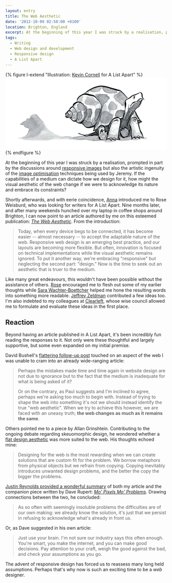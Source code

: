 ```yaml
---
layout: entry
title: The Web Aesthetic
date: '2012-10-09 02:50:00 +0100'
location: Brighton, England
excerpt: At the beginning of this year I was struck by a realisation, prompted in part by the discussions around responsive images but also the artistic ingenuity of the image optimisation techniques being used by Jeremy. How might the visual aesthetic of the web change if we were to acknowledge its nature and embrace its constraints?
tags:
  - Writing
  - Web design and development
  - Responsive design
  - A List Apart
---
```

{% figure l-extend "Illustration: [Kevin Cornell](http://alistapart.com/authors/c/kevincornell) for A List Apart" %}
![](/assets/images/2012/10/the_web_aesthetic.jpg)
{% endfigure %}

At the beginning of this year I was struck by a realisation, prompted in part by the discussions around [responsive images][1] but also the artistic ingenuity of the [image optimisation][2] techniques being used by Jeremy. If the capabilities of a medium can dictate how we design for it, how might the visual aesthetic of the web change if we were to acknowledge its nature and embrace its constraints?

Shortly afterwards, and with eerie coincidence, [Anna][3] introduced me to Rose Weisburd, who was looking for writers for A List Apart. Nine months later, and after many weekends hunched over my laptop in coffee shops around Brighton, I can now point to an article authored by me on this esteemed publication: <cite>[The Web Aesthetic][4]</cite>. From the introduction:

> Today, when every device begs to be connected, it has become easier -- almost necessary -- to accept the adaptable nature of the web. Responsive web design is an emerging best practice, and our layouts are becoming more flexible. But often, innovation is focused on technical implementations while the visual aesthetic remains ignored. To put it another way, we're embracing "responsive" but neglecting the second part: "design." Now is the time to seek out an aesthetic that is truer to the medium.

Like many great endeavours, this wouldn't have been possible without the assistance of others. [Rose][5] encouraged me to flesh out some of my earlier thoughts while [Sara Wachter-Boettcher][6] helped me hone the resulting words into something more readable. [Jeffrey Zeldman][7] contributed a few ideas too. I'm also indebted to my colleagues at [Clearleft][8], whose wise council allowed me to formulate and evaluate these ideas in the first place.

## Reaction
Beyond having an article published in A List Apart, it's been incredibly fun reading the responses to it. Not only were these thoughtful and largely supportive, but some even expanded on my initial premise.

David Bushell's [flattering follow-up post][9] touched on an aspect of the web I was unable to cram into an already wide-ranging article:

> Perhaps the mistakes made time and time again in website design are not due to ignorance but to the fact that the medium is inadequate for what is being asked of it?
>
> Or on the contrary, as Paul suggests and I'm inclined to agree, perhaps we're asking too much to begin with. Instead of trying to shape the web into something it's not we should instead identify the true "web aesthetic". When we try to achieve this however, we are faced with an uneasy truth; **the web changes as much as it remains the same**.

Others pointed me to a piece by Allan Grinshtein. Contributing to the ongoing debate regarding skeuomorphic design, he wondered whether a [flat design aesthetic][10] was more suited to the web. His thoughts echoed mine:

> Designing for the web is the most rewarding when we can create solutions that are custom fit for the problem. We borrow metaphors from physical objects but we refrain from copying. Copying inevitably introduces unwanted design problems, and the better the copy the bigger the problems.

[Justin Reynolds provided a wonderful summary][11] of both my article and the companion piece written by Dave Rupert: <cite>[Mo' Pixels Mo' Problems][12]</cite>. Drawing connections between the two, he concluded:

> As so often with seemingly insoluble problems the difficulties are of our own making: we already know the solution, it's just that we persist in refusing to acknowledge what's already in front us.

Or, as Dave suggested in his own article:

> Just use your brain. I'm not sure our industry says this often enough. You're smart, you make the internet, and you can make good decisions. Pay attention to your craft, weigh the good against the bad, and check your assumptions as you go.

The advent of responsive design has forced us to reassess many long held assumptions. Perhaps that's why now is such an exciting time to be a *web* designer.

[1]: http://alistapart.com/articles/responsive-images-how-they-almost-worked-and-what-we-need/
[2]: http://adactio.com/journal/5439/
[3]: http://maban.co.uk/
[4]: http://alistapart.com/articles/the-web-aesthetic/
[5]: http://twitter.com/r_weisburd
[6]: http://sarawb.com/
[7]: http://zeldman.com/
[8]: http://clearleft.com/
[9]: http://dbushell.com/2012/09/25/what-is-the-medium/
[10]: http://layervault.tumblr.com/post/32267022219/flat-interface-design
[11]: http://lucentwebdesign.co.uk/index.php/blog/entry/responsive_images_the_simplest_solutions_are_the_best_solutions
[12]: http://alistapart.com/articles/mo-pixels-mo-problems/
